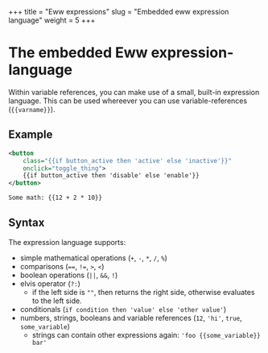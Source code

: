 +++
title = "Eww expressions"
slug = "Embedded eww expression language"
weight = 5
+++

# The embedded Eww expression-language

Within variable references, you can make use of a small, built-in expression language.
This can be used whereever you can use variable-references (`{{varname}}`).

## Example

```xml
<button
    class="{{if button_active then 'active' else 'inactive'}}"
    onclick="toggle_thing">
    {{if button_active then 'disable' else 'enable'}}
</button>

Some math: {{12 + 2 * 10}}
```

## Syntax

The expression language supports:
- simple mathematical operations (`+`, `-`, `*`, `/`, `%`)
- comparisons (`==`, `!=`, `>`, `<`)
- boolean operations (`||`, `&&`, `!`)
- elvis operator (`?:`)
    - if the left side is `""`, then returns the right side, otherwise evaluates to the left side.
- conditionals (`if condition then 'value' else 'other value'`)
- numbers, strings, booleans and variable references (`12`, `'hi'`, `true`, `some_variable`)
    - strings can contain other expressions again: `'foo {{some_variable}} bar'`

